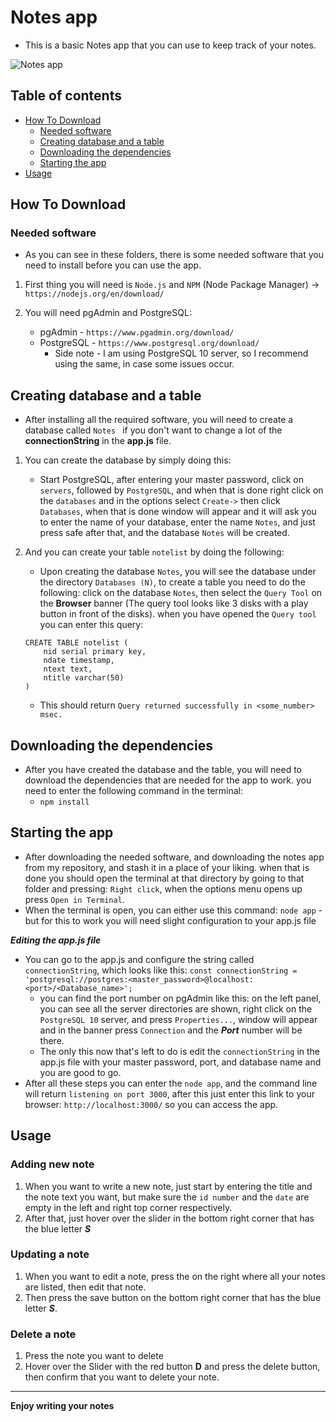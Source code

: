 # Notes app


- This is a basic Notes app that you can use to keep track of your notes.


![Notes app](https://github.com/ivanoskiHarmonia/Notes-app/blob/main/src/Images/App_Photo.jpg?raw=true)


## Table of contents


* [How To Download](#how-to-download)
	* [Needed software](#needed-software)
	* [Creating database and a table](#creating-database-and-a-table)
    * [Downloading the dependencies](#downloading-the-dependencies)
	* [Starting the app](#Starting-the-app)
* [Usage](#usage)


## How To Download


### Needed software


- As you can see in these folders, there is some needed software that you need to install before you can use the app.


1. First thing you will need is ```Node.js``` and ```NPM``` (Node Package Manager) -> ```https://nodejs.org/en/download/```

2. You will need pgAdmin and PostgreSQL:
	- pgAdmin - ```https://www.pgadmin.org/download/```
	- PostgreSQL - ```https://www.postgresql.org/download/``` 
		* Side note - I am using PostgreSQL 10 server, so I recommend using the same, in case some issues occur.

## Creating database and a table

- After installing all the required software, you will need to create a database called ```Notes ``` if you don't want to change a lot of the **connectionString** in the **app.js** file.
1. You can create the database by simply doing this: 
	* Start PostgreSQL, after entering your master password, click on ```servers```, followed by ```PostgreSQL```, and when that is done right click on the ```databases``` and in the options select ```Create->``` then click ```Databases```, when that is done window will appear and it will ask you to enter the name of your database, enter the name ```Notes```, and just press safe after that, and the database ```Notes``` will be created.

2. And you can create your table ```notelist``` by doing the following:
	*	Upon creating the database ```Notes```, you will see the database under the directory ```Databases (N)```,  to create a table you need to do the following: click on the database ```Notes```, then select the ```Query Tool``` on the **Browser** banner (The query tool looks like 3 disks with a play button in front of the disks). when you have opened the ```Query tool``` you can enter this query: 

	``` 
	CREATE TABLE notelist (
		nid serial primary key,
		ndate timestamp,
		ntext text,
		ntitle varchar(50)
	)
	```
	* This should return ```Query returned successfully in <some_number> msec.```

## Downloading the dependencies

- After you have created the database and the table, you will need to download the dependencies that are needed for the app to work. you need to enter the following command in the terminal:
    * ```npm install```

## Starting the app

- After downloading the needed software, and downloading the notes app from my repository, and stash it in a place of your liking. when that is done you should open the terminal at that directory by going to that folder and pressing: ```Right click```, when the options menu opens up press ```Open in Terminal```.
- When the terminal is open, you can either use this command: ```node app``` - but for this to work you will need slight configuration to your app.js file

***Editing the app.js file***
	
- You can go to the app.js and configure the string called ```connectionString```, which looks like this: 
	```const connectionString = 'postgresql://postgres:<master_password>@localhost:<port>/<Database_name>';```
	* you can find the port number on pgAdmin like this: on the left panel, you can see all the server directories are shown, right click on the ```PostgreSQL 10``` server, and press ```Properties...```, window will appear and in the banner press ```Connection``` and the ***Port*** number will be there. 
	* The only this now that's left to do is edit the ```connectionString``` in the app.js file with your master password, port, and database name and you are good to go.
- After all these steps you can enter the ```node app```, and the command line will return ```listening on port 3000```, after this just enter this link to your browser: ```http://localhost:3000/``` so you can access the app.

## Usage
  

### Adding new note

1. When you want to write a new note, just start by entering the title and the note text you want, but make sure the ```id number``` and the ```date``` are empty in the left and right top corner respectively.
2. After that, just hover over the slider in the bottom right corner that has the blue letter ***S***

### Updating a note

1. When you want to edit a note, press the on the right where all your notes are listed, then edit that note.
2. Then press the save button on the bottom right corner that has the blue letter ***S***.

### Delete a note

1. Press the note you want to delete
2. Hover over the Slider with the red button **D** and press the delete button, then confirm that you want to delete your note.

---

**Enjoy writing your notes**
